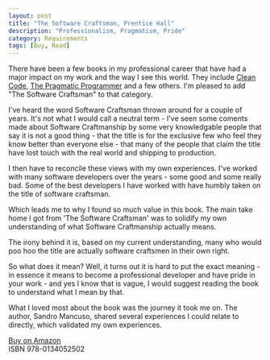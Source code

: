 ```yaml
---
layout: post
title: "The Software Craftsman, Prentice Hall"
description: "Professionalism, Pragmatism, Pride"
category: Requirements
tags: [Buy, Read]
---
```

There have been a few books in my professional career that have had a major impact on my work and the way I see this world. They include [Clean Code](http://bookreviews.markpearl.co.za/Clean-Code/), [The Pragmatic Programmer](http://bookreviews.markpearl.co.za/The-Pragmatic-Programmer/) and a few others. I'm pleased to add "The Software Craftsman" to that category.

I've heard the word Software Craftsman thrown around for a couple of years. It's not what I would call a neutral term - I've seen some coments made about Software Craftmanship by some very knowledgable people that say it is not a good thing - that the title is for the exclusive few who feel they know better than everyone else - that many of the people that claim the title have lost touch with the real world and shipping to production. 

I then have to reconcile these views with my own experiences. I've worked with many software developers over the years - some good and some really bad. Some of the best developers I have worked with have humbly taken on the title of software craftsman. 

Which leads me to why I found so much value in this book. The main take home I got from 'The Software Craftsman' was to solidify my own understanding of what Software Craftmanship actually means.

The irony behind it is, based on my current understanding, many who would poo hoo the title are actually software craftsmen in their own right.
 
So what does it mean? Well, it turns out it is hard to put the exact meaning - in essence it means to become a professional developer and have pride in your work - and yes I know that is vague, I would suggest reading the book to understand what I mean by that.

What I loved most about the book was the journey it took me on. The author, Sandro Mancuso, shared several experiences I could relate to directly, which validated my own experiences.

[Buy on Amazon](http://www.amazon.com/The-Software-Craftsman-Professionalism-Pragmatism/dp/0134052501)  
ISBN 978-0134052502
